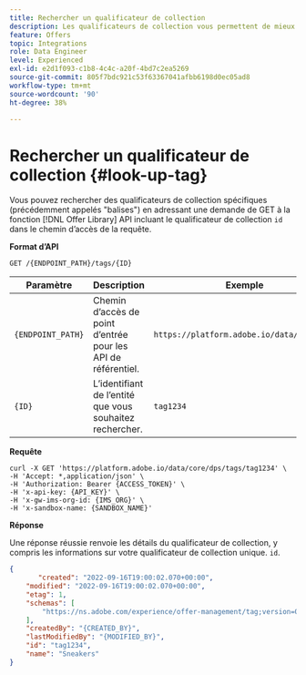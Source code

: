 ```yaml
---
title: Rechercher un qualificateur de collection
description: Les qualificateurs de collection vous permettent de mieux organiser et trier vos offres.
feature: Offers
topic: Integrations
role: Data Engineer
level: Experienced
exl-id: e2d1f093-c1b8-4c4c-a20f-4bd7c2ea5269
source-git-commit: 805f7bdc921c53f63367041afbb6198d0ec05ad8
workflow-type: tm+mt
source-wordcount: '90'
ht-degree: 38%

---
```


# Rechercher un qualificateur de collection {#look-up-tag}

Vous pouvez rechercher des qualificateurs de collection spécifiques (précédemment appelés &quot;balises&quot;) en adressant une demande de GET à la fonction [!DNL Offer Library] API incluant le qualificateur de collection `id` dans le chemin d’accès de la requête.

**Format d’API**

```http
GET /{ENDPOINT_PATH}/tags/{ID}
```

| Paramètre | Description | Exemple |
| --------- | ----------- | ------- |
| `{ENDPOINT_PATH}` | Chemin d’accès de point d’entrée pour les API de référentiel. | `https://platform.adobe.io/data/core/dps` |
| `{ID}` | L’identifiant de l’entité que vous souhaitez rechercher. | `tag1234` |

**Requête**

```shell
curl -X GET 'https://platform.adobe.io/data/core/dps/tags/tag1234' \
-H 'Accept: *,application/json' \
-H 'Authorization: Bearer {ACCESS_TOKEN}' \
-H 'x-api-key: {API_KEY}' \
-H 'x-gw-ims-org-id: {IMS_ORG}' \
-H 'x-sandbox-name: {SANDBOX_NAME}'
```

**Réponse**

Une réponse réussie renvoie les détails du qualificateur de collection, y compris les informations sur votre qualificateur de collection unique. `id`.

```json
{
       "created": "2022-09-16T19:00:02.070+00:00",
    "modified": "2022-09-16T19:00:02.070+00:00",
    "etag": 1,
    "schemas": [
        "https://ns.adobe.com/experience/offer-management/tag;version=0.1"
    ],
    "createdBy": "{CREATED_BY}",
    "lastModifiedBy": "{MODIFIED_BY}",
    "id": "tag1234",
    "name": "Sneakers"
}
```
